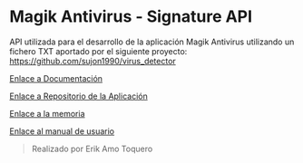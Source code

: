# Magik Antivirus - Signature API
API utilizada para el desarrollo de la aplicación Magik Antivirus utilizando un fichero TXT aportado por el siguiente proyecto: https://github.com/sujon1990/virus_detector

[Enlace a Documentación](https://github.com/ErikAT04/TFG_Antivirus_ErikAT_API/blob/main/Amo_Toquero_Erik_Memoria_ProyectoFinal_DAM24.pdf)

[Enlace a Repositorio de la Aplicación](https://github.com/ErikAT04/TFG_Antivirus_ErikAT)

[Enlace a la memoria](Amo_Toquero_Erik_Memoria_ProyectoFinal_DAM25.pdf)

[Enlace al manual de usuario](Amo_Toquero_Erik_Manual_ProyectoFinal_DAM25.pdf)

> Realizado por Erik Amo Toquero